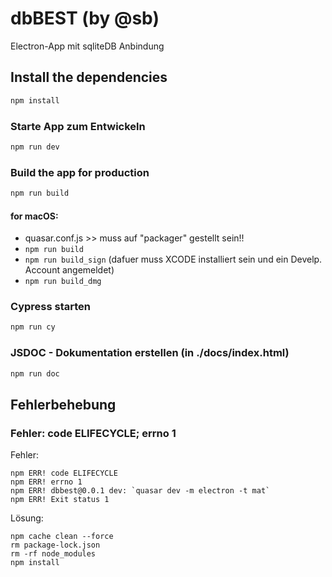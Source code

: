 # dbBEST (by @sb)

Electron-App mit sqliteDB Anbindung

## Install the dependencies
```bash
npm install
```

### Starte App zum Entwickeln
```bash
npm run dev
```

### Build the app for production
```bash
npm run build
```

#### for macOS:
- quasar.conf.js >> muss auf "packager" gestellt sein!!
- ```npm run build```
- ```npm run build_sign```   (dafuer muss XCODE installiert sein und ein Develp. Account angemeldet)
- ```npm run build_dmg```


### Cypress starten
```bash
npm run cy
```

### JSDOC - Dokumentation erstellen (in ./docs/index.html)
```bash
npm run doc
```

## Fehlerbehebung
### Fehler: code ELIFECYCLE; errno 1
Fehler:
```
npm ERR! code ELIFECYCLE
npm ERR! errno 1
npm ERR! dbbest@0.0.1 dev: `quasar dev -m electron -t mat`
npm ERR! Exit status 1
```

Lösung:
```
npm cache clean --force
rm package-lock.json
rm -rf node_modules  
npm install
```


